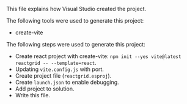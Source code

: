 This file explains how Visual Studio created the project.

The following tools were used to generate this project:
- create-vite

The following steps were used to generate this project:
- Create react project with create-vite: `npm init --yes vite@latest reactgrid -- --template=react`.
- Updating `vite.config.js` with port.
- Create project file (`reactgrid.esproj`).
- Create `launch.json` to enable debugging.
- Add project to solution.
- Write this file.
